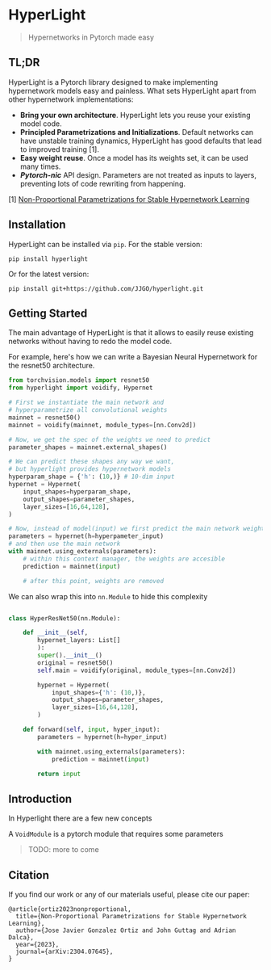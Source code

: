 # HyperLight

> Hypernetworks in Pytorch made easy

## TL;DR

HyperLight is a Pytorch library designed to make implementing hypernetwork models easy and painless.
What sets HyperLight apart from other hypernetwork implementations:

- **Bring your own architecture**. HyperLight lets you reuse your existing model code.
- **Principled Parametrizations and Initializations**. Default networks can have unstable training dynamics, HyperLight has good defaults that lead to improved training [1].
- **Easy weight reuse**. Once a model has its weights set, it can be used many times.
- **_Pytorch-nic_** API design. Parameters are not treated as inputs to layers, preventing lots of code rewriting from happening.

[1] [Non-Proportional Parametrizations for Stable Hypernetwork Learning](https://arxiv.org/abs/2304.07645)

## Installation

HyperLight can be installed via `pip`. For the stable version:

```
pip install hyperlight
```

Or for the latest version:

```
pip install git+https://github.com/JJGO/hyperlight.git
```


## Getting Started

The main advantage of HyperLight is that it allows to easily reuse existing networks without having to redo the model code.

For example, here's how we can write a Bayesian Neural Hypernetwork for the resnet50 architecture.

```python
from torchvision.models import resnet50
from hyperlight import voidify, Hypernet

# First we instantiate the main network and
# hyperparametrize all convolutional weights
mainnet = resnet50()
mainnet = voidify(mainnet, module_types=[nn.Conv2d])

# Now, we get the spec of the weights we need to predict
parameter_shapes = mainnet.external_shapes()

# We can predict these shapes any way we want,
# but hyperlight provides hypernetwork models
hyperparam_shape = {'h': (10,)} # 10-dim input
hypernet = Hypernet(
    input_shapes=hyperparam_shape,
    output_shapes=parameter_shapes,
    layer_sizes=[16,64,128],
)

# Now, instead of model(input) we first predict the main network weights
parameters = hypernet(h=hyperpameter_input)
# and then use the main network
with mainnet.using_externals(parameters):
    # within this context manager, the weights are accesible
    prediction = mainnet(input)

    # after this point, weights are removed
```

We can also wrap this into `nn.Module` to hide this complexity

```python

class HyperResNet50(nn.Module):

    def __init__(self,
        hypernet_layers: List[]
        ):
        super().__init__()
        original = resnet50()
        self.main = voidify(original, module_types=[nn.Conv2d])

        hypernet = Hypernet(
            input_shapes={'h': (10,)},
            output_shapes=parameter_shapes,
            layer_sizes=[16,64,128],
        )

    def forward(self, input, hyper_input):
        parameters = hypernet(h=hyper_input)

        with mainnet.using_externals(parameters):
            prediction = mainnet(input)

        return input
```

## Introduction

In Hyperlight there are a few new concepts

A `VoidModule` is a pytorch module that requires some parameters

> TODO: more to come

## Citation

If you find our work or any of our materials useful, please cite our paper:

```
@article{ortiz2023nonproportional,
  title={Non-Proportional Parametrizations for Stable Hypernetwork Learning},
  author={Jose Javier Gonzalez Ortiz and John Guttag and Adrian Dalca},
  year={2023},
  journal={arXiv:2304.07645},
}
```
